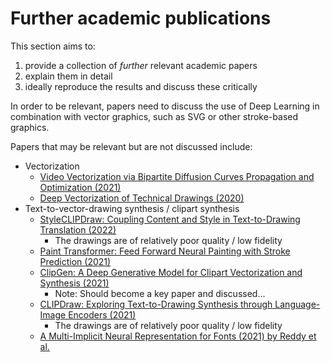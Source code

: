 # Further academic publications

This section aims to:
  1. provide a collection of *further* relevant academic papers
  2. explain them in detail
  3. ideally reproduce the results and discuss these critically

In order to be relevant, papers need to discuss the use of Deep Learning in combination with vector graphics, such as SVG or other stroke-based graphics.

Papers that may be relevant but are not discussed include:

* Vectorization
  * [Video Vectorization via Bipartite Diffusion Curves Propagation and Optimization (2021)](https://ieeexplore.ieee.org/document/9361103)
  * [Deep Vectorization of Technical Drawings (2020)](https://arxiv.org/pdf/2003.05471.pdf)
* Text-to-vector-drawing synthesis / clipart synthesis
  * [StyleCLIPDraw: Coupling Content and Style in Text-to-Drawing Translation (2022)](https://arxiv.org/pdf/2202.12362.pdf)
    * The drawings are of relatively poor quality / low fidelity
  * [Paint Transformer: Feed Forward Neural Painting with Stroke Prediction (2021)](https://arxiv.org/pdf/2108.03798.pdf)
  * [ClipGen: A Deep Generative Model for Clipart Vectorization and Synthesis (2021)](https://arxiv.org/pdf/2106.04912.pdf)
    * Note: Should become a key paper and discussed...
  * [CLIPDraw: Exploring Text-to-Drawing Synthesis through Language-Image Encoders (2021)](https://arxiv.org/pdf/2106.14843.pdf)
    * The drawings are of relatively poor quality / low fidelity
  * [A Multi-Implicit Neural Representation for Fonts (2021) by Reddy et al.](https://proceedings.neurips.cc/paper/2021/file/6948bd44c91acd2b54ecdd1b132f10fb-Paper.pdf)
